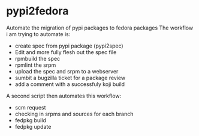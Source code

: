 pypi2fedora
===========

Automate the migration of pypi packages to fedora packages
The workflow i am trying to automate is:
- create spec from pypi package (pypi2spec)
- Edit and more fully flesh out the spec file
- rpmbuild the spec
- rpmlint the srpm
- upload the spec and srpm to a webserver
- sumbit a bugzilla ticket for a package review
- add a comment with a successfuly koji build

A second script then automates this workflow:
- scm request
- checking in srpms and sources for each branch
- fedpkg build
- fedpkg update

